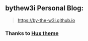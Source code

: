 
## bythew3i Personal Blog:
> https://by-the-w3i.github.io

### Thanks to [Hux theme](http://huangxuan.me)
